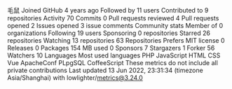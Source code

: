 
毛鼠
Joined GitHub 4 years ago
Followed by 11 users
Contributed to 9 repositories
Activity
70 Commits
0 Pull requests reviewed
4 Pull requests opened
2 Issues opened
3 issue comments
Community stats
Member of 0 organizations
Following 19 users
Sponsoring 0 repositories
Starred 26 repositories
Watching 13 repositories
63 Repositories
Prefers MIT license
0 Releases
0 Packages
154 MB used
0 Sponsors
7 Stargazers
1 Forker
56 Watchers
10 Languages
Most used languages
PHP
JavaScript
HTML
CSS
Vue
ApacheConf
PLpgSQL
CoffeeScript
These metrics do not include all private contributions
Last updated 13 Jun 2022, 23:31:34 (timezone Asia/Shanghai) with lowlighter/metrics@3.24.0
